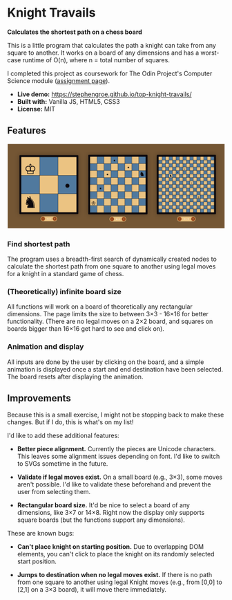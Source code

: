 # Knight Travails

**Calculates the shortest path on a chess board**

This is a little program that calculates the path a knight can take from any square to another. It works on a board of any dimensions and has a worst-case runtime of O(n), where n = total number of squares.

I completed this project as coursework for The Odin Project's Computer Science module ([assignment page](https://www.theodinproject.com/lessons/javascript-knights-travails)).

* **Live demo:** https://stephengroe.github.io/top-knight-travails/
* **Built with:** Vanilla JS, HTML5, CSS3
* **License:** MIT

## Features

![Demo screenshot](screenshot.png)

### Find shortest path

The program uses a breadth-first search of dynamically created nodes to calculate the shortest path from one square to another using legal moves for a knight in a standard game of chess.

### (Theoretically) infinite board size

All functions will work on a board of theoretically any rectangular dimensions. The page limits the size to between 3×3 - 16×16 for better functionality. (There are no legal moves on a 2×2 board, and squares on boards bigger than 16×16 get hard to see and click on).

### Animation and display

All inputs are done by the user by clicking on the board, and a simple animation is displayed once a start and end destination have been selected. The board resets after displaying the animation.

## Improvements

Because this is a small exercise, I might not be stopping back to make these changes. But if I do, this is what's on my list!

I'd like to add these additional features:

* **Better piece alignment.** Currently the pieces are Unicode characters. This leaves some alignment issues depending on font. I'd like to switch to SVGs sometime in the future.

* **Validate if legal moves exist.** On a small board (e.g., 3×3), some moves aren't possible. I'd like to validate these beforehand and prevent the user from selecting them.

* **Rectangular board size.** It'd be nice to select a board of any dimensions, like 3×7 or 14×8. Right now the display only supports square boards (but the functions support any dimensions).

These are known bugs:

* **Can't place knight on starting position.** Due to overlapping DOM elements, you can't click to place the knight on its randomly selected start position.

* **Jumps to destination when no legal moves exist.** If there is no path from one square to another using legal Knight moves (e.g., from [0,0] to [2,1] on a 3×3 board), it will move there immediately.
